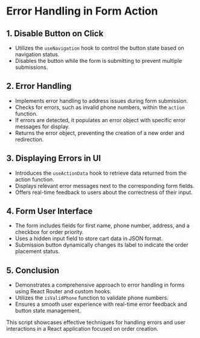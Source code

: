 # Error Handling in Form Action

## 1. Disable Button on Click

- Utilizes the `useNavigation` hook to control the button state based on navigation status.
- Disables the button while the form is submitting to prevent multiple submissions.

## 2. Error Handling

- Implements error handling to address issues during form submission.
- Checks for errors, such as invalid phone numbers, within the `action` function.
- If errors are detected, it populates an error object with specific error messages for display.
- Returns the error object, preventing the creation of a new order and redirection.

## 3. Displaying Errors in UI

- Introduces the `useActionData` hook to retrieve data returned from the action function.
- Displays relevant error messages next to the corresponding form fields.
- Offers real-time feedback to users about the correctness of their input.

## 4. Form User Interface

- The form includes fields for first name, phone number, address, and a checkbox for order priority.
- Uses a hidden input field to store cart data in JSON format.
- Submission button dynamically changes its label to indicate the order placement status.

## 5. Conclusion

- Demonstrates a comprehensive approach to error handling in forms using React Router and custom hooks.
- Utilizes the `isValidPhone` function to validate phone numbers.
- Ensures a smooth user experience with real-time error feedback and button state management.

This script showcases effective techniques for handling errors and user interactions in a React application focused on order creation.
